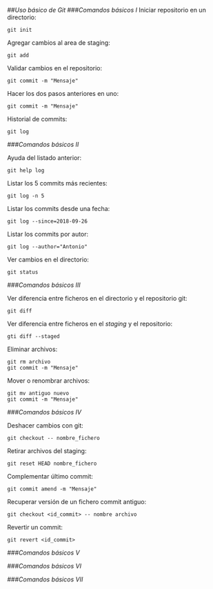 
##*Uso básico de Git*
###*Comandos básicos I*
Iniciar repositorio en un directorio:

`git init`

Agregar cambios al area de staging:

`git add`

Validar cambios en el repositorio:

`git commit -m "Mensaje"`

Hacer los dos pasos anteriores en uno:

`git commit -m "Mensaje"`

Historial de commits:

`git log`

###*Comandos básicos II*

Ayuda del listado anterior:

`git help log`

Listar los 5 commits más recientes:

`git log -n 5`

Listar los commits desde una fecha:

`git log --since=2018-09-26`

Listar los commits por autor:

`git log --author="Antonio"`

Ver cambios en el directorio:

`git status`

###*Comandos básicos III*

Ver diferencia entre ficheros en el directorio y el repositorio git:

`git diff`

Ver diferencia entre ficheros en el *staging* y el repositorio:

`gti diff --staged`

Eliminar archivos:

~~~
git rm archivo
git commit -m "Mensaje"
~~~

Mover o renombrar archivos:

~~~
git mv antiguo nuevo
git commit -m "Mensaje"
~~~

###*Comandos básicos IV*

Deshacer cambios con git:

`git checkout -- nombre_fichero`

Retirar archivos del staging:

`git reset HEAD nombre_fichero`

Complementar último commit:

`git commit amend -m "Mensaje"`

Recuperar versión de un fichero commit antiguo:

`git checkout <id_commit> -- nombre archivo`

Revertir un commit:

`git revert <id_commit>`

###*Comandos básicos V*

###*Comandos básicos VI*

###*Comandos básicos VII*